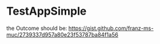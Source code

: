 TestAppSimple
====================

the Outcome should be: 
https://gist.github.com/franz-ms-muc/2739337d957a80e23f53787ba84f1a56
